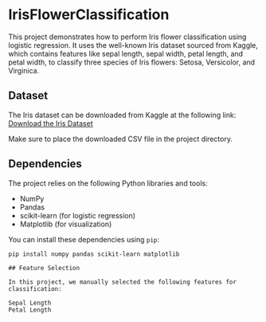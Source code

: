 # IrisFlowerClassification
This project demonstrates how to perform Iris flower classification using logistic regression. It uses the well-known Iris dataset sourced from Kaggle, which contains features like sepal length, sepal width, petal length, and petal width, to classify three species of Iris flowers: Setosa, Versicolor, and Virginica.

## Dataset

The Iris dataset can be downloaded from Kaggle at the following link:
[Download the Iris Dataset](https://www.kaggle.com/datasets/arshid/iris-flower-dataset)

Make sure to place the downloaded CSV file in the project directory.

## Dependencies

The project relies on the following Python libraries and tools:

- NumPy
- Pandas
- scikit-learn (for logistic regression)
- Matplotlib (for visualization)

You can install these dependencies using `pip`:

```shell
pip install numpy pandas scikit-learn matplotlib

## Feature Selection

In this project, we manually selected the following features for classification:

Sepal Length
Petal Length
